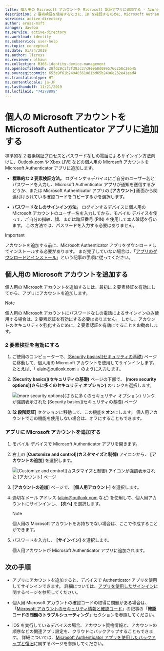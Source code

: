 ```yaml
---
title: 個人用の Microsoft アカウントを Microsoft 認証アプリに追加する - Azure AD
description: 2 要素検証を使用するときに、ID を確認するために、Microsoft Authenticator アプリに Outlook.com や Xbox LIVE などの個人用の Microsoft アカウントを追加します。
services: active-directory
author: eross-msft
manager: daveba
ms.service: active-directory
ms.workload: identity
ms.subservice: user-help
ms.topic: conceptual
ms.date: 01/24/2019
ms.author: lizross
ms.reviewer: olhaun
ms.collection: M365-identity-device-management
ms.openlocfilehash: 28fd29c1f3f393c37c9e9a8d0995766258c2eb45
ms.sourcegitcommit: 653e9f61b24940561061bd65b2486e232e41ead4
ms.translationtype: HT
ms.contentlocale: ja-JP
ms.lasthandoff: 11/21/2019
ms.locfileid: "74278899"
---
```

# <a name="add-personal-microsoft-accounts-to-the-microsoft-authenticator-app"></a>個人の Microsoft アカウントを Microsoft Authenticator アプリに追加する

標準的な 2 要素検証プロセスとパスワードなしの電話によるサインイン方法向けに、Outlook.com や Xbox LIVE などの個人用の Microsoft アカウントを Microsoft Authenticator アプリに追加します。

- **標準的な 2 要素検証方法。** ログインするデバイスにご自分のユーザー名とパスワードを入力し、Microsoft Authenticator アプリが通知を送信するかどうか、または Microsoft Authenticator アプリの **[アカウント]** 画面から関連付けられている確認コードをコピーするかを選択します。

- **パスワードなしのサインイン方法。** ログインするデバイスに個人用の Microsoft アカウントのユーザー名を入力してから、モバイル デバイスを使って、ご自分の指紋、顔、または暗証番号 (PIN) を使用して本人確認を行います。 この方法では、パスワードを入力する必要はありません。

>[!Important]
>アカウントを追加する前に、Microsoft Authenticator アプリをダウンロードしてインストールする必要があります。 まだ完了していない場合は、「[アプリのダウンロードとインストール](user-help-auth-app-download-install.md)」という記事の手順に従ってください。

## <a name="add-your-personal-microsoft-account"></a>個人用の Microsoft アカウントを追加する

個人用の Microsoft アカウントを追加するには、最初に 2 要素検証を有効にしてから、アプリにアカウントを追加します。

>[!Note]
>個人用の Microsoft アカウントにパスワードなしの電話によるサインインのみ使用する場合は、2 要素認証を有効にする必要はありません。 しかし、アカウントのセキュリティを強化するために、2 要素認証を有効にすることをお勧めします。

### <a name="turn-on-two-factor-verification"></a>2 要素検証を有効にする

1. ご使用のコンピューターで、[[Security basics]\(セキュリティの基礎\)](https://account.microsoft.com/security) ページに移動して、個人用の Microsoft アカウントを使用してサインインします。 たとえば、「 alain@outlook.com 」のように入力します。

2. **[Security basics]\(セキュリティの基礎\)** ページの下部で、 **[more security options]\(さらに多くのセキュリティ オプション\)** のリンクを選択します。

    ![[more security options]\(さらに多くのセキュリティ オプション\) リンクが強調表示された [Security basics]\(セキュリティの基礎\) ページ](./media/user-help-auth-app-add-personal-ms-account/more-security-options-link.png)

3. **[2 段階認証]** セクションに移動して、この機能を**オン**にします。 個人用アカウントでこの機能を使用しない場合は、オフにすることもできます。

### <a name="add-your-microsoft-account-to-the-app"></a>アプリに Microsoft アカウントを追加する

1. モバイル デバイスで Microsoft Authenticator アプリを開きます。

2. 右上の **[Customize and control]\(カスタマイズと制御\)** アイコンから、 **[アカウントの追加]** を選択します。

    ![[Customize and control]\(カスタマイズと制御\) アイコンが強調表示された [アカウント] ページ](./media/user-help-auth-app-add-personal-ms-account/customize-and-control-icon.png)

3. **[アカウントの追加]** ページで、 **[個人用アカウント]** を選択します。

4. 適切なメール アドレス (alain@outlook.com など) を使用して、個人用アカウントにサインインし、 **[次へ]** を選択します。

    >[!Note]
    >個人用の Microsoft アカウントをお持ちでない場合は、ここで作成することができます。

5. パスワードを入力し、 **[サインイン]** を選択します。

    個人用アカウントが Microsoft Authenticator アプリに追加されます。

## <a name="next-steps"></a>次の手順

- アプリにアカウントを追加すると、デバイスで Authenticator アプリを使用してサインインできます。 詳細については、[アプリを使用したサインイン](user-help-auth-app-sign-in.md)に関するページを参照してください。

- 個人用 Microsoft アカウントの確認コードの取得に問題がある場合は、「[Microsoft アカウントのセキュリティ情報と確認コード](https://support.microsoft.com/help/12428/microsoft-account-security-info-verification-codes)」の記事の「**確認コードの問題のトラブルシューティング**」セクションを参照してください。

- iOS を実行しているデバイスの場合、アカウント資格情報と、アカウントの順序などの関連アプリ設定を、クラウドにバックアップすることもできます。 詳細については、[Microsoft Authenticator アプリを使用したバックアップと復旧](user-help-auth-app-backup-recovery.md)に関するページを参照してください。

